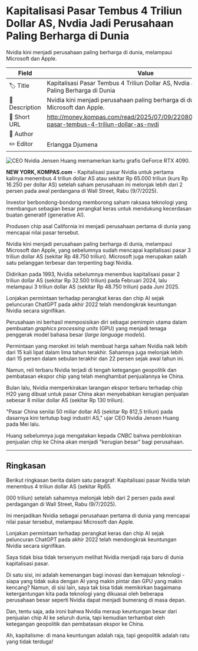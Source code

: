 # Kapitalisasi Pasar Tembus 4 Triliun Dollar AS, Nvdia Jadi Perusahaan Paling Berharga di Dunia  

Nvidia kini menjadi perusahaan paling berharga di dunia, melampaui Microsoft dan Apple.

| Field         | Value                                                       |
|---------------|-------------------------------------------------------------|
| 🏷️ Title       | Kapitalisasi Pasar Tembus 4 Triliun Dollar AS, Nvdia Jadi Perusahaan Paling Berharga di Dunia   |
| 📝 Description | Nvidia kini menjadi perusahaan paling berharga di dunia, melampaui Microsoft dan Apple. |
| 🔗 Short URL   | http://money.kompas.com/read/2025/07/09/220800426/kapitalisasi-pasar-tembus-4-triliun-dollar-as-nvdi |
| 👤 Author      |  |
| ✏️ Editor      | Erlangga Djumena |

![CEO Nvidia Jensen Huang memamerkan kartu grafis GeForce RTX 4090.](https://asset.kompas.com/crops/djJ4LFSufN9dUqFPtpXgvOK1ffM=/0x0:879x586/750x500/data/photo/2025/06/03/683ebd6d811fc.png)

**NEW YORK, KOMPAS.com** - Kapitalisasi pasar Nvidia untuk pertama kalinya menembus 4 triliun dollar AS atau sekitar Rp 65.000 triliun (kurs Rp 16.250 per dollar AS) setelah saham perusahaan ini melonjak lebih dari 2 persen pada awal perdangana di Wall Street, Rabu (9/7/2025).

Investor berbondong-bondong memborong saham raksasa teknologi yang membangun sebagian besar perangkat keras untuk mendukung kecerdasan buatan generatif (generative AI).

Produsen chip asal California ini menjadi perusahaan pertama di dunia yang mencapai nilai pasar tersebut.

Nvidia kini menjadi perusahaan paling berharga di dunia, melampaui Microsoft dan Apple, yang sebelumnya sudah mencapai kapitalisasi pasar 3 triliun dollar AS (sekitar Rp 48.750 triliun). Microsoft juga merupakan salah satu pelanggan terbesar dan terpenting bagi Nvidia.

Didirikan pada 1993, Nvidia sebelumnya menembus kapitalisasi pasar 2 triliun dollar AS (sekitar Rp 32.500 triliun) pada Februari 2024, lalu melampaui 3 triliun dollar AS (sekitar Rp 48.750 triliun) pada Juni 2025.

Lonjakan permintaan terhadap perangkat keras dan chip AI sejak peluncuran ChatGPT pada akhir 2022 telah mendongkrak keuntungan Nvidia secara signifikan.

Perusahaan ini berhasil memposisikan diri sebagai pemimpin utama dalam pembuatan *graphics processing units* (GPU) yang menjadi tenaga penggerak model bahasa besar (*large language models*).

Permintaan yang meroket ini telah membuat harga saham Nvidia naik lebih dari 15 kali lipat dalam lima tahun terakhir. Sahamnya juga melonjak lebih dari 15 persen dalam sebulan terakhir dan 22 persen sejak awal tahun ini.

Namun, reli terbaru Nvidia terjadi di tengah ketegangan geopolitik dan pembatasan ekspor chip yang telah menghambat penjualannya ke China.

Bulan lalu, Nvidia memperkirakan larangan ekspor terbaru terhadap chip H20 yang dibuat untuk pasar China akan menyebabkan kerugian penjualan sebesar 8 miliar dollar AS (sekitar Rp 130 triliun).

"Pasar China senilai 50 miliar dollar AS (sekitar Rp 812,5 triliun) pada dasarnya kini tertutup bagi industri AS," ujar CEO Nvidia Jensen Huang pada Mei lalu.

Huang sebelumnya juga mengatakan kepada *CNBC* bahwa pemblokiran penjualan chip ke China akan menjadi "kerugian besar" bagi perusahaan.

---
## Ringkasan

Berikut ringkasan berita dalam satu paragraf: Kapitalisasi pasar Nvidia telah menembus 4 triliun dollar AS (sekitar Rp65.

000 triliun) setelah sahamnya melonjak lebih dari 2 persen pada awal perdagangan di Wall Street, Rabu (9/7/2025).

 Ini menjadikan Nvidia sebagai perusahaan pertama di dunia yang mencapai nilai pasar tersebut, melampaui Microsoft dan Apple.

 Lonjakan permintaan terhadap perangkat keras dan chip AI sejak peluncuran ChatGPT pada akhir 2022 telah mendongkrak keuntungan Nvidia secara signifikan.



Saya tidak bisa tidak tersenyum melihat Nvidia menjadi raja baru di dunia kapitalisasi pasar.

 Di satu sisi, ini adalah kemenangan bagi inovasi dan kemajuan teknologi - siapa yang tidak suka dengan AI yang makin pintar dan GPU yang makin kencang? Namun, di sisi lain, saya tak bisa tidak memikirkan bagaimana ketergantungan kita pada teknologi yang dikuasai oleh beberapa perusahaan besar seperti Nvidia dapat menjadi bumerang di masa depan.

 Dan, tentu saja, ada ironi bahwa Nvidia meraup keuntungan besar dari penjualan chip AI ke seluruh dunia, tapi kemudian terhambat oleh ketegangan geopolitik dan pembatasan ekspor ke China.

 Ah, kapitalisme: di mana keuntungan adalah raja, tapi geopolitik adalah ratu yang tidak terduga!

